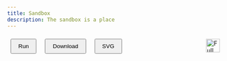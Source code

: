 ```yaml
---
title: Sandbox
description: The sandbox is a place
---
```


<div class="sandbox">
<div class="menu">
  <div class="vertical-center" style="float:left;">
    <button id="run" class="dark-button" style="margin:.5rem; padding:.5rem 1rem;">Run</button>
    <button id="download" class="dark-button" style="margin:.5rem; padding:.5rem 1rem;">Download</button>
    <button id="svg" class="dark-button" style="margin:.5rem; padding:.5rem 1rem;">SVG</button>
  </div>
  <a class="vertical-center" style="float:right; padding:.5rem;">
    <img src="/icons/full-screen-view.svg" alt="Full Screen Button" width="32px">
  </a>
</div>
<div class="sandbox-grid">
  <div id="editor">
  </div>
  <div class="canvas">
    <div id="interactive-container">
    </div>
  </div>
</div>
</div>

<script src="https://pagecdn.io/lib/ace/1.4.5/ace.js" integrity="sha256-5Xkhn3k/1rbXB+Q/DX/2RuAtaB4dRRyQvMs83prFjpM=" crossorigin="anonymous"></script>

<script type="module" src="/js/sandbox.js"></script>
